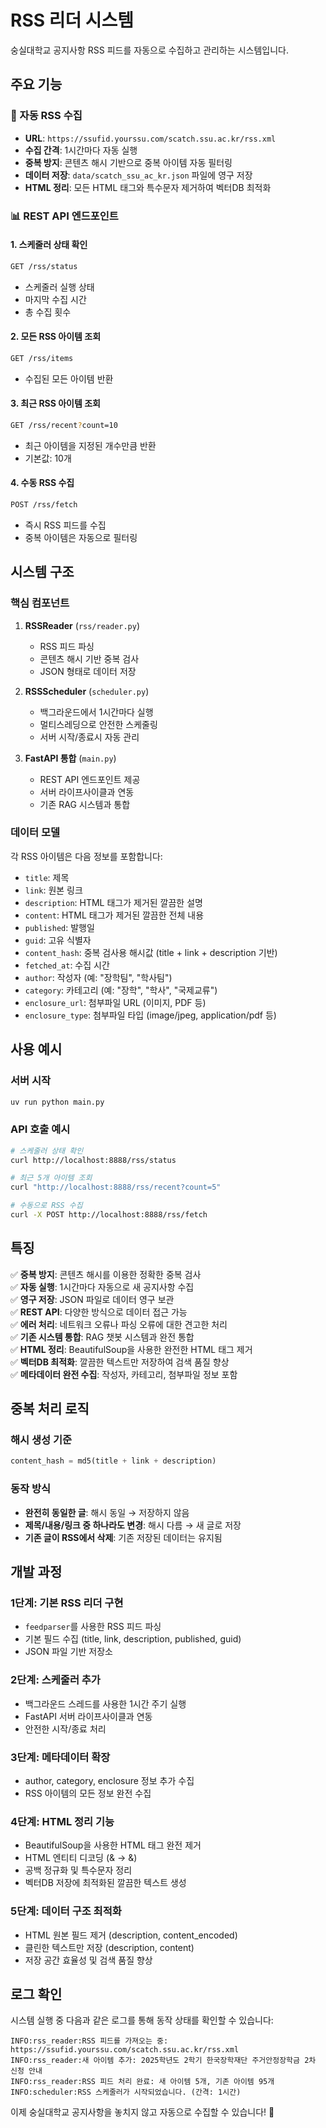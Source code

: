 # RSS 리더 시스템

숭실대학교 공지사항 RSS 피드를 자동으로 수집하고 관리하는 시스템입니다.

## 주요 기능

### 🔄 자동 RSS 수집
- **URL**: `https://ssufid.yourssu.com/scatch.ssu.ac.kr/rss.xml`
- **수집 간격**: 1시간마다 자동 실행
- **중복 방지**: 콘텐츠 해시 기반으로 중복 아이템 자동 필터링
- **데이터 저장**: `data/scatch_ssu_ac_kr.json` 파일에 영구 저장
- **HTML 정리**: 모든 HTML 태그와 특수문자 제거하여 벡터DB 최적화

### 📊 REST API 엔드포인트

#### 1. 스케줄러 상태 확인
```bash
GET /rss/status
```
- 스케줄러 실행 상태
- 마지막 수집 시간
- 총 수집 횟수

#### 2. 모든 RSS 아이템 조회
```bash
GET /rss/items
```
- 수집된 모든 아이템 반환

#### 3. 최근 RSS 아이템 조회
```bash
GET /rss/recent?count=10
```
- 최근 아이템을 지정된 개수만큼 반환
- 기본값: 10개

#### 4. 수동 RSS 수집
```bash
POST /rss/fetch
```
- 즉시 RSS 피드를 수집
- 중복 아이템은 자동으로 필터링

## 시스템 구조

### 핵심 컴포넌트

1. **RSSReader** (`rss/reader.py`)
   - RSS 피드 파싱
   - 콘텐츠 해시 기반 중복 검사
   - JSON 형태로 데이터 저장

2. **RSSScheduler** (`scheduler.py`)
   - 백그라운드에서 1시간마다 실행
   - 멀티스레딩으로 안전한 스케줄링
   - 서버 시작/종료시 자동 관리

3. **FastAPI 통합** (`main.py`)
   - REST API 엔드포인트 제공
   - 서버 라이프사이클과 연동
   - 기존 RAG 시스템과 통합

### 데이터 모델

각 RSS 아이템은 다음 정보를 포함합니다:
- `title`: 제목
- `link`: 원본 링크
- `description`: HTML 태그가 제거된 깔끔한 설명
- `content`: HTML 태그가 제거된 깔끔한 전체 내용
- `published`: 발행일
- `guid`: 고유 식별자
- `content_hash`: 중복 검사용 해시값 (title + link + description 기반)
- `fetched_at`: 수집 시간
- `author`: 작성자 (예: "장학팀", "학사팀")
- `category`: 카테고리 (예: "장학", "학사", "국제교류")
- `enclosure_url`: 첨부파일 URL (이미지, PDF 등)
- `enclosure_type`: 첨부파일 타입 (image/jpeg, application/pdf 등)

## 사용 예시

### 서버 시작
```bash
uv run python main.py
```

### API 호출 예시
```bash
# 스케줄러 상태 확인
curl http://localhost:8888/rss/status

# 최근 5개 아이템 조회
curl "http://localhost:8888/rss/recent?count=5"

# 수동으로 RSS 수집
curl -X POST http://localhost:8888/rss/fetch
```

## 특징

✅ **중복 방지**: 콘텐츠 해시를 이용한 정확한 중복 검사  
✅ **자동 실행**: 1시간마다 자동으로 새 공지사항 수집  
✅ **영구 저장**: JSON 파일로 데이터 영구 보관  
✅ **REST API**: 다양한 방식으로 데이터 접근 가능  
✅ **에러 처리**: 네트워크 오류나 파싱 오류에 대한 견고한 처리  
✅ **기존 시스템 통합**: RAG 챗봇 시스템과 완전 통합  
✅ **HTML 정리**: BeautifulSoup을 사용한 완전한 HTML 태그 제거  
✅ **벡터DB 최적화**: 깔끔한 텍스트만 저장하여 검색 품질 향상  
✅ **메타데이터 완전 수집**: 작성자, 카테고리, 첨부파일 정보 포함

## 중복 처리 로직

### 해시 생성 기준
```python
content_hash = md5(title + link + description)
```

### 동작 방식
- **완전히 동일한 글**: 해시 동일 → 저장하지 않음
- **제목/내용/링크 중 하나라도 변경**: 해시 다름 → 새 글로 저장
- **기존 글이 RSS에서 삭제**: 기존 저장된 데이터는 유지됨

## 개발 과정

### 1단계: 기본 RSS 리더 구현
- `feedparser`를 사용한 RSS 피드 파싱
- 기본 필드 수집 (title, link, description, published, guid)
- JSON 파일 기반 저장소

### 2단계: 스케줄러 추가
- 백그라운드 스레드를 사용한 1시간 주기 실행
- FastAPI 서버 라이프사이클과 연동
- 안전한 시작/종료 처리

### 3단계: 메타데이터 확장
- author, category, enclosure 정보 추가 수집
- RSS 아이템의 모든 정보 완전 수집

### 4단계: HTML 정리 기능
- BeautifulSoup을 사용한 HTML 태그 완전 제거
- HTML 엔티티 디코딩 (&amp; → &)
- 공백 정규화 및 특수문자 정리
- 벡터DB 저장에 최적화된 깔끔한 텍스트 생성

### 5단계: 데이터 구조 최적화
- HTML 원본 필드 제거 (description, content_encoded)
- 클린한 텍스트만 저장 (description, content)
- 저장 공간 효율성 및 검색 품질 향상

## 로그 확인

시스템 실행 중 다음과 같은 로그를 통해 동작 상태를 확인할 수 있습니다:

```
INFO:rss_reader:RSS 피드를 가져오는 중: https://ssufid.yourssu.com/scatch.ssu.ac.kr/rss.xml
INFO:rss_reader:새 아이템 추가: 2025학년도 2학기 한국장학재단 주거안정장학금 2차 신청 안내
INFO:rss_reader:RSS 피드 처리 완료: 새 아이템 5개, 기존 아이템 95개
INFO:scheduler:RSS 스케줄러가 시작되었습니다. (간격: 1시간)
```

이제 숭실대학교 공지사항을 놓치지 않고 자동으로 수집할 수 있습니다! 🎉
